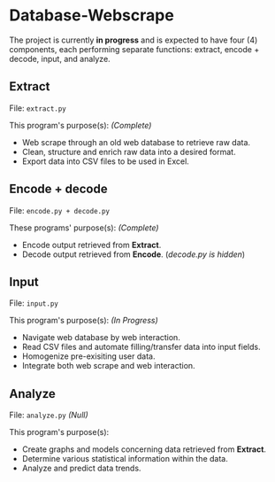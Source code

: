 # Database-Webscrape

The project is currently **in progress** and is expected to have four (4) components, each performing separate functions: extract, encode + decode, input, and analyze.

## Extract 
File: `extract.py` 

This program's purpose(s): *(Complete)*
* Web scrape through an old web database to retrieve raw data.
* Clean, structure and enrich raw data into a desired format.
* Export data into CSV files to be used in Excel.

## Encode + decode
File: `encode.py + decode.py` 



These programs' purpose(s): *(Complete)*
* Encode output retrieved from **Extract**.
* Decode output retrieved from **Encode**. (*decode.py is hidden*)

## Input
File: `input.py`

This program's purpose(s): *(In Progress)*
* Navigate web database by web interaction.
* Read CSV files and automate filling/transfer data into input fields.
* Homogenize pre-exisiting user data.
* Integrate both web scrape and web interaction.

## Analyze
File: `analyze.py` *(Null)*

This program's purpose(s):
* Create graphs and models concerning data retrieved from **Extract**.
* Determine various statistical information within the data.
* Analyze and predict data trends.

